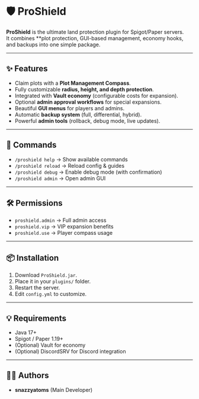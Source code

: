 # 🛡️ ProShield

**ProShield** is the ultimate land protection plugin for Spigot/Paper servers.  
It combines **plot protection, GUI-based management, economy hooks, and backups into one simple package.

---

## ✨ Features
- Claim plots with a **Plot Management Compass**.
- Fully customizable **radius, height, and depth protection**.
- Integrated with **Vault economy** (configurable costs for expansion).
- Optional **admin approval workflows** for special expansions.
- Beautiful **GUI menus** for players and admins.
- Automatic **backup system** (full, differential, hybrid).
- Powerful **admin tools** (rollback, debug mode, live updates).

---

## 🔧 Commands
- `/proshield help` → Show available commands
- `/proshield reload` → Reload config & guides
- `/proshield debug` → Enable debug mode (with confirmation)
- `/proshield admin` → Open admin GUI

---

## 🛠 Permissions
- `proshield.admin` → Full admin access
- `proshield.vip` → VIP expansion benefits
- `proshield.use` → Player compass usage

---

## 📦 Installation
1. Download `ProShield.jar`.
2. Place it in your `plugins/` folder.
3. Restart the server.
4. Edit `config.yml` to customize.

---

## 💡 Requirements
- Java 17+
- Spigot / Paper 1.19+
- (Optional) Vault for economy
- (Optional) DiscordSRV for Discord integration

---

## 🧑‍💻 Authors
- **snazzyatoms** (Main Developer)
